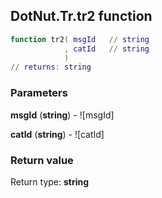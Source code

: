 ## DotNut.Tr.tr2 function


```lua
function tr2( msgId   // string
            , catId   // string
            )
// returns: string
```


### Parameters

**msgId** (**string**) - ![msgId]

**catId** (**string**) - ![catId]

### Return value

Return type: **string**

